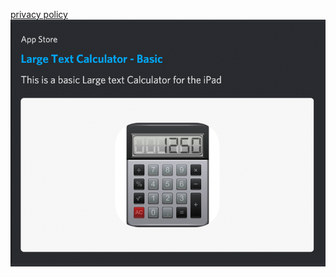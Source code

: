[privacy policy](privacy.md)
[![First App](images/LargeCalculator.png)](https://apps.apple.com/us/app/large-text-calculator-basic/id1575080167)
